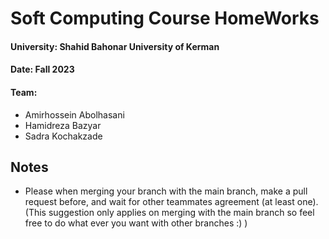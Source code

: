 # Soft Computing Course HomeWorks
#### University: Shahid Bahonar University of Kerman
#### Date: Fall 2023


#### Team: 
<ul>
    <li> Amirhossein Abolhasani </li>
    <li> Hamidreza Bazyar</li>
    <li> Sadra Kochakzade</li>
</ul>


## Notes
<ul>
  <li>Please when merging your branch with the main branch, make a pull request before, and wait for other teammates agreement (at least one). (This suggestion only applies on merging with the main branch so feel free to do what ever you want with other branches :) )</li>
</ul>